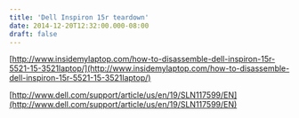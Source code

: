 ```yaml
---
title: 'Dell Inspiron 15r teardown'
date: 2014-12-20T12:32:00.000-08:00
draft: false
---
```


[http://www.insidemylaptop.com/how-to-disassemble-dell-inspiron-15r-5521-15-3521laptop/](http://www.insidemylaptop.com/how-to-disassemble-dell-inspiron-15r-5521-15-3521laptop/)  
  
[http://www.dell.com/support/article/us/en/19/SLN117599/EN](http://www.dell.com/support/article/us/en/19/SLN117599/EN)